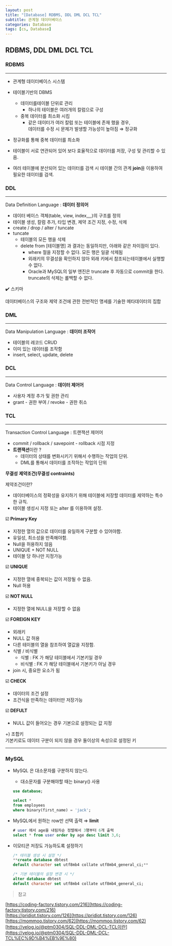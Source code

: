 ```yaml
---
layout: post
title: "[Database] RDBMS, DDL DML DCL TCL"
subtitle: 관계형 데이터베이스
categories: Database
tags: [cs, Database]
---
```





## RDBMS, DDL DML DCL TCL

### RDBMS

---

- 관계형 데이터베이스 시스템
- 테이블기반의 DBMS
    - 데이터를테이블 단위로 관리
        - 하나의 테이블은 여러개의 칼럼으로 구성
    - 중복 데이터를 최소화 시킴
        - 같은 데이터가 여러 칼럼 또는 테이블에 존재 했을 경우,     
            데이터를 수정 시 문제가 발생할 가능성이 높아짐 ⇒ 정규화    
            
- 정규화를 통해 중복 데이터를 최소화
- 테이블이 서로 연관되어 있어 보다 효율적으로 데이터를 저장, 구성 및 관리할 수 있음.
- 여러 테이블에 분산되어 있는 데이터를 검색 시 테이블 간의 관계 **join**을 이용하여 필요한 데이터를 검색.

### DDL

---

Data Definition Language : **데이터 정의어** 

- 데이터 베이스 객체(table, view, index,,,,)의 구조를 정의
- 테이블 생성, 칼럼 추가, 타입 변경, 제약 조건 지정, 수정, 삭제
- create / drop / alter / tuncate
- tuncate
    - 테이블의 모든 행을 삭제
    - delete from [테이블명] 과 결과는 동일하지만, 아래와 같은 차이점이 있다.
        - where 절을 지정할 수 없다. 모든 행은 일괄 삭제됨
        - 외래키의 무결성을 확인하지 않아 외래 키에서 참조되는테이블에서 실행할수 없다.
        - Oracle과 MySQL의 일부 엔진은 truncate 후 자동으로 commit을 한다. truncate의 삭제는 롤백할 수 없다.

✔️ 스키마

데이터베이스의 구조와 제약 조건에 관한 전반적인 명세를 기술한 메타데이터의 집합    

### DML

---

Data Manipulation Language : **데이터 조작어**

- 테이블의 레코드 CRUD
- 이미 있는 데이터를 조작함
- insert, select, update, delete

### DCL

---

Data Control Language : **데이터 제어어**

- 사용자 계정 추가 및 권한 관리
- grant - 권한 부여 / revoke - 권한 취소

### TCL

---

Transaction Control Language : 트랜잭션 제어어

- commit / rollback / savepoint - rollback 시점 지정
- **트랜잭션**이란 ?
    - 데이터의 상태를 변화시키기 위해서 수행하는 작업의 단위.
    - DML를 통해서 데이터를 조작하는 작업의 단위
    

**무결성** **제약조건(무결성 contraints)**

제약조건이란?

- 데이터베이스의 정확성을 유지하기 위해 테이블에 저장할 데이터를 제약하는 특수한 규칙.
- 테이블 생성시 지정 또는 alter 를 이용하여 설정.

☑️ **Primary Key** 

- 지정한 열의 값으로 데이터를 유일하게 구분할 수 있어야함.
- 유일성, 최소성을 만족해야함.
- Null을 허용하지 않음
- UNIQUE + NOT NULL
- 테이블 당 하나만 지정가능

☑️ **UNIQUE**

- 지정한 열에 중복되는 값이 저장될 수 없음.
- Null 허용

☑️ **NOT NULL**

- 지정한 열에 NULL을 저장할 수 없음

☑️ **FOREIGN KEY**

- 외래키
- NULL 값 허용
- 다른 테이블의 열을 참조하여 열값을 지정함.
- 식별 / 비식별
    - 식별 : FK 가 해당 테이블에서 기본키일 경우
    - 비식별 : FK 가 해당 테이블에서 기본키가 아닐 경우
- join 시, 중요한 요소가 됨

☑️ **CHECK**

- 데이터의 조건 설정
- 조건식을 만족하는 데이터만 저장가능

☑️ **DEFULT**

- NULL 값이 들어오는 경우 기본으로 설정되는 값 지정    

+) 조합키     
기본키로도 데이터 구분이 되지 않을 경우 둘이상의 속성으로 설정된 키    

---

### MySQL

- MySQL 은 대소문자를 구분하지 않는다.
    - 대소문자를 구분해야할 때는 binary() 사용
    
    ```sql
    use database;
    
    select *
    from employees
    where binary(first_name) = 'jack';
    ```
    
- MySQL에서 원하는 row만 선택 출력 ⇒ **limit**
    
    ```sql
    # user 에서 age을 내림차순 정렬해서 3행부터 6개 출력
    select * from user order by age desc limit 3,6;
    ```
    
- 이모티콘 저장도 가능하도록 설정하기
    
    ```sql
    /* 테이블 생성 시 설정 */
    **create database dbtest
    default character set utf8mb4 collate utf8mb4_general_ci;**
    
    /* 기본 테이블의 설정 변경 시 */
    alter database dbtest
    default character set utf8mb4 collate utf8mb4_general_ci;
    ```
    

> 참고

[https://coding-factory.tistory.com/216](https://coding-factory.tistory.com/216)      
[https://pridiot.tistory.com/126](https://pridiot.tistory.com/126)      
[https://mommoo.tistory.com/62](https://mommoo.tistory.com/62)      
[https://velog.io/@ptm0304/SQL-DDL-DML-DCL-TCL이란](https://velog.io/@ptm0304/SQL-DDL-DML-DCL-TCL%EC%9D%B4%EB%9E%80)     